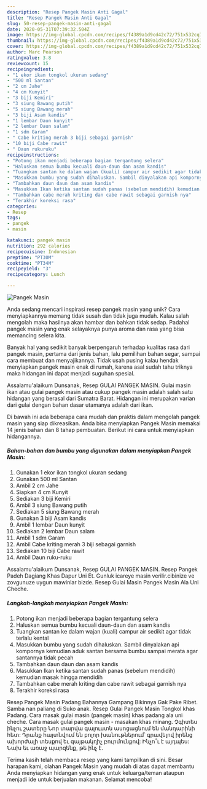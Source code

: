 ```yaml
---
description: "Resep Pangek Masin Anti Gagal"
title: "Resep Pangek Masin Anti Gagal"
slug: 50-resep-pangek-masin-anti-gagal
date: 2020-05-31T07:39:32.504Z
image: https://img-global.cpcdn.com/recipes/f4389a1d9cd42c72/751x532cq70/pangek-masin-foto-resep-utama.jpg
thumbnail: https://img-global.cpcdn.com/recipes/f4389a1d9cd42c72/751x532cq70/pangek-masin-foto-resep-utama.jpg
cover: https://img-global.cpcdn.com/recipes/f4389a1d9cd42c72/751x532cq70/pangek-masin-foto-resep-utama.jpg
author: Marc Pearson
ratingvalue: 3.8
reviewcount: 15
recipeingredient:
- "1 ekor ikan tongkol ukuran sedang"
- "500 ml Santan"
- "2 cm Jahe"
- "4 cm Kunyit"
- "3 biji Kemiri"
- "3 siung Bawang putih"
- "5 siung Bawang merah"
- "3 biji Asam kandis"
- "1 lembar Daun kunyit"
- "2 lembar Daun salam"
- "1 sdm Garam"
- " Cabe kriting merah 3 biji sebagai garnish"
- "10 biji Cabe rawit"
- " Daun rukuruku"
recipeinstructions:
- "Potong ikan menjadi beberapa bagian tergantung selera"
- "Haluskan semua bumbu kecuali daun-daun dan asam kandis"
- "Tuangkan santan ke dalam wajan (kuali) campur air sedikit agar tidak terlalu kental"
- "Masukkan bumbu yang sudah dihaluskan. Sambil dinyalakan api kompornya kemudian aduk santan bersama bumbu sampai merata agar santannya tidak pecah"
- "Tambahkan daun daun dan asam kandis"
- "Masukkan Ikan ketika santan sudah panas (sebelum mendidih) kemudian masak hingga mendidih"
- "Tambahkan cabe merah kriting dan cabe rawit sebagai garnish nya"
- "Terakhir koreksi rasa"
categories:
- Resep
tags:
- pangek
- masin

katakunci: pangek masin 
nutrition: 292 calories
recipecuisine: Indonesian
preptime: "PT30M"
cooktime: "PT34M"
recipeyield: "3"
recipecategory: Lunch

---
```



![Pangek Masin](https://img-global.cpcdn.com/recipes/f4389a1d9cd42c72/751x532cq70/pangek-masin-foto-resep-utama.jpg)

Anda sedang mencari inspirasi resep pangek masin yang unik? Cara menyiapkannya memang tidak susah dan tidak juga mudah. Kalau salah mengolah maka hasilnya akan hambar dan bahkan tidak sedap. Padahal pangek masin yang enak selayaknya punya aroma dan rasa yang bisa memancing selera kita.

Banyak hal yang sedikit banyak berpengaruh terhadap kualitas rasa dari pangek masin, pertama dari jenis bahan, lalu pemilihan bahan segar, sampai cara membuat dan menyajikannya. Tidak usah pusing kalau hendak menyiapkan pangek masin enak di rumah, karena asal sudah tahu triknya maka hidangan ini dapat menjadi suguhan spesial.

Assalamu&#39;alaikum Dunsanak, Resep GULAI PANGEK MASIN. Gulai masin ikan atau gulai pangek masin atau cukup pangek masin adalah salah satu hidangan yang berasal dari Sumatra Barat. Hidangan ini merupakan varian dari gulai dengan bahan dasar utamanya adalah dari ikan.


Di bawah ini ada beberapa cara mudah dan praktis dalam mengolah pangek masin yang siap dikreasikan. Anda bisa menyiapkan Pangek Masin memakai 14 jenis bahan dan 8 tahap pembuatan. Berikut ini cara untuk menyiapkan hidangannya.

<!--inarticleads1-->

##### Bahan-bahan dan bumbu yang digunakan dalam menyiapkan Pangek Masin:

1. Gunakan 1 ekor ikan tongkol ukuran sedang
1. Gunakan 500 ml Santan
1. Ambil 2 cm Jahe
1. Siapkan 4 cm Kunyit
1. Sediakan 3 biji Kemiri
1. Ambil 3 siung Bawang putih
1. Sediakan 5 siung Bawang merah
1. Gunakan 3 biji Asam kandis
1. Ambil 1 lembar Daun kunyit
1. Sediakan 2 lembar Daun salam
1. Ambil 1 sdm Garam
1. Ambil  Cabe kriting merah 3 biji sebagai garnish
1. Sediakan 10 biji Cabe rawit
1. Ambil  Daun ruku-ruku


Assalamu&#39;alaikum Dunsanak, Resep GULAI PANGEK MASIN. Resep Pangek Padeh Dagiang Khas Dapur Uni Et. Gunluk icareye masin verilir.cibinize ve zovgunuze uygun mawinlar bizde. Resep Gulai Masin Pangek Masin Ala Uni Cheche. 

<!--inarticleads2-->

##### Langkah-langkah menyiapkan Pangek Masin:

1. Potong ikan menjadi beberapa bagian tergantung selera
1. Haluskan semua bumbu kecuali daun-daun dan asam kandis
1. Tuangkan santan ke dalam wajan (kuali) campur air sedikit agar tidak terlalu kental
1. Masukkan bumbu yang sudah dihaluskan. Sambil dinyalakan api kompornya kemudian aduk santan bersama bumbu sampai merata agar santannya tidak pecah
1. Tambahkan daun daun dan asam kandis
1. Masukkan Ikan ketika santan sudah panas (sebelum mendidih) kemudian masak hingga mendidih
1. Tambahkan cabe merah kriting dan cabe rawit sebagai garnish nya
1. Terakhir koreksi rasa


Resep Pangek Masin Padang Bahannya Gampang Bikinnya Gak Pake Ribet. Samba nan paliang di Suko anak. Resep Gulai Pangek Masin Tongkol khas Padang. Cara masak gulai masin (pangek masin) khas padang ala uni cheche. Cara masak gulai pangek masin - masakan khas minang. Չգիտես ինչու շատերը Նոր տարվա գալուստն ասոցացնում են մանդարինի հետ: Դրանք հայտնվում են բոլոր խանութներում՝ գրավելով իրենց ախորժալի տեսքով եւ գայթակղիչ բուրմունքով: Ինչո՞ւ է այդպես: Նախ եւ առաջ պարզենք, թե ինչ է. 

Terima kasih telah membaca resep yang kami tampilkan di sini. Besar harapan kami, olahan Pangek Masin yang mudah di atas dapat membantu Anda menyiapkan hidangan yang enak untuk keluarga/teman ataupun menjadi ide untuk berjualan makanan. Selamat mencoba!
